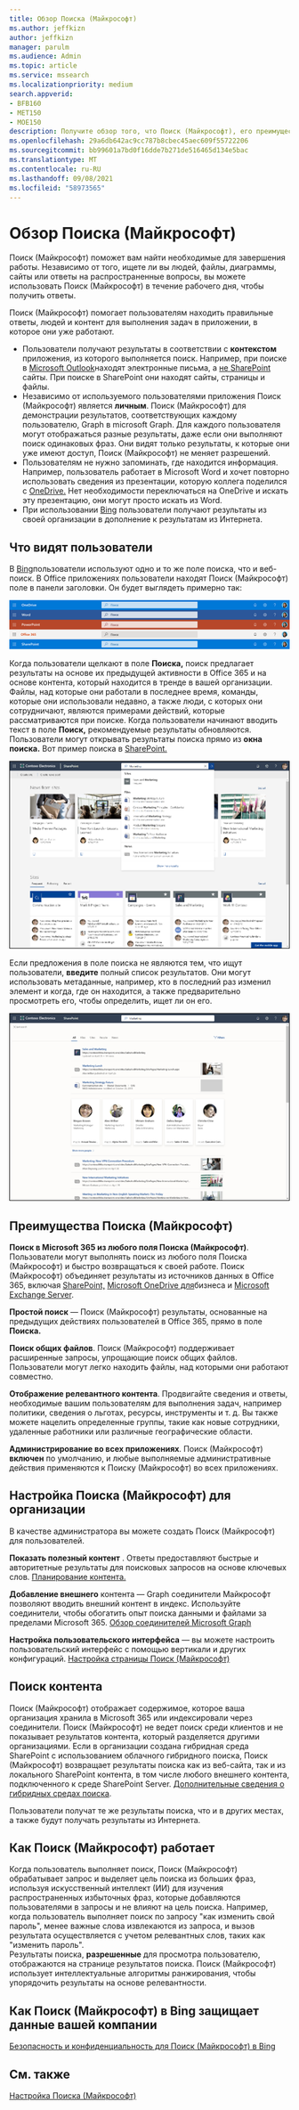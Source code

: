 ```yaml
---
title: Обзор Поиска (Майкрософт)
ms.author: jeffkizn
author: jeffkizn
manager: parulm
ms.audience: Admin
ms.topic: article
ms.service: mssearch
ms.localizationpriority: medium
search.appverid:
- BFB160
- MET150
- MOE150
description: Получите обзор того, что Поиск (Майкрософт), его преимущества и какие приложения поддерживают Поиск (Майкрософт).
ms.openlocfilehash: 29a6db642ac9cc787b8cbec45aec609f55722206
ms.sourcegitcommit: bb99601a7bd0f16dde7b271de516465d134e5bac
ms.translationtype: MT
ms.contentlocale: ru-RU
ms.lasthandoff: 09/08/2021
ms.locfileid: "58973565"
---
```

# <a name="overview-of-microsoft-search"></a>Обзор Поиска (Майкрософт)

Поиск (Майкрософт) поможет вам найти необходимые для завершения работы. Независимо от того, ищете ли вы людей, файлы, диаграммы, сайты или ответы на распространенные вопросы, вы можете использовать Поиск (Майкрософт) в течение рабочего дня, чтобы получить ответы.

Поиск (Майкрософт) помогает пользователям находить правильные ответы, людей и контент для выполнения задач в приложении, в которое они уже работают.

- Пользователи получают результаты в соответствии с **контекстом** приложения, из которого выполняется поиск. Например, при поиске в [Microsoft Outlook](https://www.microsoft.com/outlook)находят электронные письма, а [не SharePoint](http://sharepoint.com/) сайты. При поиске в SharePoint они находят сайты, страницы и файлы.
- Независимо от используемого пользователями приложения Поиск (Майкрософт) является **личным**. Поиск (Майкрософт) для демонстрации результатов, соответствующих каждому пользователю, Graph в microsoft Graph. [](https://developer.microsoft.com/graph/) Для каждого пользователя могут отображаться разные результаты, даже если они выполняют поиск одинаковых фраз. Они видят только результаты, к которые они уже имеют доступ, Поиск (Майкрософт) не меняет разрешений.
- Пользователям не нужно запоминать, где находится информация. Например, пользователь работает в [](https://products.office.com/word) Microsoft Word и хочет повторно использовать сведения из презентации, которую коллега поделился с [OneDrive.](https://onedrive.live.com/about/) Нет необходимости переключаться на OneDrive и искать эту презентацию, они могут просто искать из Word.
- При использовании [Bing](https://bing.com) пользователи получают результаты из своей организации в дополнение к результатам из Интернета.

## <a name="what-users-see"></a>Что видят пользователи

В [Bing](https://bing.com)пользователи используют одно и то же поле поиска, что и веб-поиск. В Office приложениях пользователи находят Поиск (Майкрософт) поле в панели заголовки. Он будет выглядеть примерно так:

![Скриншоты окон приложений с Поиск (Майкрософт) в панели заголовки.](media/Headings_520.png)

Когда пользователи щелкают в поле **Поиска,** поиск предлагает результаты на основе их предыдущей активности в Office 365 и на основе контента, который находится в тренде в вашей организации. Файлы, над которые они работали в последнее время, команды, которые они использовали недавно, а также люди, с которых они сотрудничают, являются примерами действий, которые рассматриваются при поиске. Когда пользователи начинают вводить текст в поле **Поиск,** рекомендуемые результаты обновляются. Пользователи могут открывать результаты поиска прямо из **окна поиска.** Вот пример поиска в [SharePoint.](http://sharepoint.com/)

![Скриншоты Поиск (Майкрософт) с запросом и предложенными результатами.](media/SERP_text_520.png)

Если предложения в поле поиска не являются тем, что ищут пользователи, **введите** полный список результатов. Они могут использовать метаданные, например, кто в последний раз изменил элемент и когда, где он находится, а также предварительно просмотреть его, чтобы определить, ищет ли он его.

![Скриншоты страницы Поиск (Майкрософт) результатов.](media/search_box.png)

## <a name="benefits-of-microsoft-search"></a>Преимущества Поиска (Майкрософт)

**Поиск в Microsoft 365 из любого поля Поиска (Майкрософт)**. Пользователи могут выполнять поиск из любого поля Поиска (Майкрософт) и быстро возвращаться к своей работе. Поиск (Майкрософт) объединяет результаты из источников данных в Office 365, включая [SharePoint,](http://sharepoint.com/) [Microsoft OneDrive для](https://onedrive.live.com/about/business/)бизнеса и [Microsoft Exchange Server](https://products.office.com/exchange/microsoft-exchange-server).

**Простой поиск** — Поиск (Майкрософт) результаты, основанные на предыдущих действиях пользователей в Office 365, прямо в поле **Поиска.**

**Поиск общих файлов**. Поиск (Майкрософт) поддерживает расширенные запросы, упрощающие поиск общих файлов. Пользователи могут легко находить файлы, над которыми они работают совместно.

**Отображение релевантного контента**. Продвигайте сведения и ответы, необходимые вашим пользователям для выполнения задач, например политики, сведения о льготах, ресурсы, инструменты и т. д. Вы также можете нацелить определенные группы, такие как новые сотрудники, удаленные работники или различные географические области.

**Администрирование во всех приложениях**. Поиск (Майкрософт) **включен** по умолчанию, и любые выполняемые административные действия применяются к Поиску (Майкрософт) во всех приложениях.

## <a name="tailoring-microsoft-search-to-your-organization"></a>Настройка Поиска (Майкрософт) для организации

В качестве администратора вы можете создать Поиск (Майкрософт) для пользователей.

**Показать полезный контент** . Ответы предоставляют быстрые и авторитетные результаты для поисковых запросов на основе ключевых слов. [Планирование контента.](plan-your-content.md)

**Добавление внешнего** контента — Graph соединители Майкрософт позволяют вводить внешний контент в индекс. Используйте соединители, чтобы обогатить опыт поиска данными и файлами за пределами Microsoft 365. [Обзор соединителей Microsoft Graph](connectors-overview.md)

**Настройка пользовательского интерфейса** — вы можете настроить пользовательский интерфейс с помощью вертикали и других конфигураций. [Настройка страницы Поиск (Майкрософт)](customize-search-page.md)

## <a name="what-content-is-searched"></a>Поиск контента

Поиск (Майкрософт) отображает содержимое, которое ваша организация хранила в Microsoft 365 или индексировали через соединители. Поиск (Майкрософт) не ведет поиск среди клиентов и не показывает результатов контента, который разделяется другими организациями. Если в организации создана гибридная среда SharePoint с использованием облачного гибридного поиска, Поиск (Майкрософт) возвращает результаты поиска как из веб-сайта, так и из локального SharePoint контента, в том числе любого внешнего контента, подключенного к среде SharePoint Server. [Дополнительные сведения о гибридных средах поиска](/sharepoint/hybrid/learn-about-cloud-hybrid-search-for-sharepoint).

Пользователи получат те же результаты поиска, что и в других местах, а также будут получать результаты из Интернета.

## <a name="how-microsoft-search-works"></a>Как Поиск (Майкрософт) работает

Когда пользователь выполняет поиск, Поиск (Майкрософт) обрабатывает запрос и выделяет цель поиска из больших фраз, используя искусственный интеллект (ИИ) для изучения распространенных избыточных фраз, которые добавляются пользователями в запросы и не влияют на цель поиска. Например, когда пользователь выполняет поиск по запросу "как изменить свой пароль", менее важные слова извлекаются из запроса, и вызов результата осуществляется с учетом релевантных слов, таких как "изменить пароль".  
Результаты поиска, **разрешенные** для просмотра пользователю, отображаются на странице результатов поиска. Поиск (Майкрософт) использует интеллектуальные алгоритмы ранжирования, чтобы упорядочить результаты на основе релевантности.

## <a name="how-microsoft-search-in-bing-protects-your-company-data"></a>Как Поиск (Майкрософт) в Bing защищает данные вашей компании

[Безопасность и конфиденциальность для Поиск (Майкрософт) в Bing](security-for-search.md)

## <a name="see-also"></a>См. также

[Настройка Поиска (Майкрософт)](setup-microsoft-search.md)
